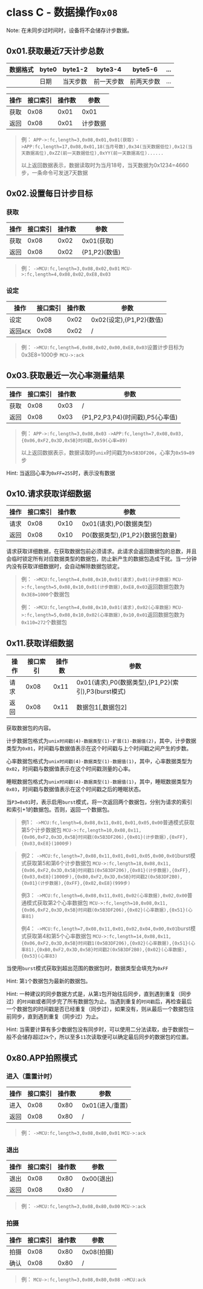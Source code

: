 # class C - 数据操作`0x08`



Note: 在未同步过时间时，设备将不会储存计步数据。



## 0x01.获取最近7天计步总数

| 数据格式 | byte0 | byte1-2 | byte3-4 | byte5-6 | ...  |
| ---- | ----- | ------- | ------- | ------- | ---- |
|      | 日期    | 当天步数    | 前一天步数   | 前两天步数   | ...  |

| 操作   | 接口索引 | 操作数  | 参数   |
| ---- | ---- | ---- | ---- |
| 获取   | 0x08 | 0x01 | 0x01 |
| 返回   | 0x08 | 0x01 | 计步数据 |

> 例：
> `APP->:fc,length=3,0x08,0x01,0x01(获取)`
> `->APP:fc,length=17,0x08,0x01,18(当月号数),0x34(当天数据低位),0x12(当天数据高位),0xZZ(前一天数据低位),0xYY(前一天数据高位)......`
>
> 以上返回数据表示，数据读取时为当月18号，当天数据为0x1234=4660步，一条命令可发送7天数据



## 0x02.设置每日计步目标

### 获取

| 操作 | 接口索引 | 操作数 | 参数          |
| ---- | -------- | ------ | ------------- |
| 获取 | 0x08     | 0x02   | 0x01(获取)    |
| 返回 | 0x08     | 0x02   | {P1,P2}(数值) |

> 例：
> `->MCU:fc,length=3,0x08,0x02,0x01`
> `MCU->:fc,length=4,0x08,0x02,0xE8,0x03`

### 设定

| 操作      | 接口索引 | 操作数 | 参数                     |
| --------- | -------- | ------ | ------------------------ |
| 设定      | 0x08     | 0x02   | 0x02(设定),{P1,P2}(数值) |
| 返回`ACK` | 0x08     | 0x02   | /                        |

> 例：
> `->MCU:fc,length=6,0x08,0x02,0x00,0xE8,0x03`设置计步目标为0x3E8=1000步
> `MCU->:ack`



## 0x03.获取最近一次心率测量结果

| 操作 | 接口索引 | 操作数 | 参数                             |
| ---- | -------- | ------ | -------------------------------- |
| 获取 | 0x08     | 0x03   | /                                |
| 返回 | 0x08     | 0x03   | {P1,P2,P3,P4}(时间戳),P5(心率值) |

> 例：
> `APP->:fc,length=3,0x08,0x03`
> `->APP:fc,length=7,0x08,0x03,{0x06,0xF2,0x3D,0x5B}时间戳,0x59(心率=89)`
>
> 以上返回数据表示，数据读取时`unix`时间戳为`0x5B3DF206`，心率为`0x59=89`步

Hint: 当返回心率为`0xFF=255`时，表示没有数据



## 0x10.请求获取详细数据

| 操作 | 接口索引 | 操作数 | 参数                             |
| ---- | -------- | ------ | -------------------------------- |
| 请求 | 0x08     | 0x10   | 0x01(请求),P0(数据类型)          |
| 返回 | 0x08     | 0x10   | P0(数据类型),{P1,P2}(数据包数量) |

请求获取详细数据，在获取数据包前必须请求。此请求会返回数据包的总数，并且会临时锁定所有对应数据类型的数据包，防止新产生的数据包造成干扰。当一分钟内没有获取详细数据时，会自动解除数据包锁定。

> 例：
> `->MCU:fc,length=4,0x08,0x10,0x01(请求),0x01(计步数据)`
> `MCU->:fc,length=5,0x08,0x10,0x01(计步数据),0xE8,0x03`返回数据包数为`0x3E8=1000`个数据包
>
> 例：
> `->MCU:fc,length=4,0x08,0x10,0x01(请求),0x02(心率数据)`
> `MCU->:fc,length=5,0x08,0x10,0x02(心率数据),0x10,0x01`返回数据包数为`0x110=272`个数据包



## 0x11.获取详细数据

| 操作 | 接口索引 | 操作数 | 参数                                                |
| ---- | -------- | ------ | --------------------------------------------------- |
| 请求 | 0x08     | 0x11   | 0x01(请求),P0(数据类型),{P1,P2}(索引),P3(burst模式) |
| 返回 | 0x08     | 0x11   | 数据包1[,数据包2]                                   |

获取数据包的内容。

计步数据包格式为`unix时间戳(4)-数据类型(1)-扩展(1)-数据值(2)`，其中，计步数据类型为`0x01`，时间戳与数据值表示在这个时间戳与上个时间戳之间产生的步数。

心率数据包格式为`unix时间戳(4)-数据类型(1)-数据值(1)`，其中，心率数据类型为`0x02`，时间戳与数据值表示在这个时间戳测量的心率。

睡眠数据包格式为`unix时间戳(4)-数据类型(1)-数据值(1)`，其中，睡眠数据类型为`0x03`，时间戳与数据值表示在这个时间戳之后的睡眠状态。

当`P3=0x01`时，表示启用`burst`模式，将一次返回两个数据包，分别为请求的索引和索引+1的数据包。否则，返回一个数据包。

> 例1：
> `->MCU:fc,length=6,0x08,0x11,0x01,0x01,0x05,0x00`普通模式获取第5个计步数据包
> `MCU->:fc,length=10,0x08,0x11,{0x06,0xF2,0x3D,0x5B}时间戳(0x5B3DF206),{0x01}(计步数据),{0xFF},{0x03,0xE8}(1000步)`

> 例2：
> `->MCU:fc,length=7,0x08,0x11,0x01,0x01,0x05,0x00,0x01`burst模式获取第5和第6个计步数据包
> `MCU->:fc,length=18,0x08,0x11,{0x06,0xF2,0x3D,0x5B}时间戳1(0x5B3DF206),{0x01}(计步数据),{0xFF},{0x03,0xE8}(1000步),{0xB0,0xF2,0x3D,0x5B}时间戳2(0x5B3DF2B0),{0x01}(计步数据),{0xFF},{0x02,0xE8}(999步)`
>
> 例3：
> `->MCU:fc,length=6,0x08,0x11,0x01,0x02(心率数据),0x02,0x00`普通模式获取第2个心率数据包
> `MCU->:fc,length=10,0x08,0x11,{0x06,0xF2,0x3D,0x5B}时间戳(0x5B3DF206),{0x02}(心率数据),{0x51}(心率81)`
>
> 例4：
> `->MCU:fc,length=7,0x08,0x11,0x01,0x02,0x04,0x00,0x01`burst模式获取第4和第5个心率数据包
> `MCU->:fc,length=14,0x08,0x11,{0x06,0xF2,0x3D,0x5B}时间戳1(0x5B3DF206),{0x02}(心率数据),{0x51}(心率81),{0xB0,0xF2,0x3D,0x5B}时间戳2(0x5B3DF2B0),{0x02}(心率数据),{0x53}(心率83)`

当使用`burst`模式获取到超出范围的数据包时，数据类型会填充为`0xFF`

Hint:  第`1`个数据包为最新的数据包。

Hint:  一种建议的同步数据方式是，从第`1`包开始往后同步，直到遇到重复（同步过）的`时间戳`或者同步完了所有数据包为止。当遇到重复的`时间戳`后，再检查最后一个数据包的时间戳是否已经重复（同步过），如果没有，则从最后一个数据包往前同步，直到遇到重复（同步过）为止。

Hint:  当需要计算有多少数据包没有同步时，可以使用二分法读取，由于数据包一般不会储存超过`2k`个，所以至多`11`次读取便可以确定最后同步的数据包的位置。





## 0x80.APP拍照模式

### 进入（重置计时）

| 操作   | 接口索引 | 操作数  | 参数          |
| ---- | ---- | ---- | ----------- |
| 进入   | 0x08 | 0x80 | 0x01(进入/重置) |
| 返回   | 0x08 | 0x80 | /           |

> 例：
> `->MCU:fc,length=3,0x08,0x80,0x01`
> `MCU->:ack`

### 退出

| 操作   | 接口索引 | 操作数  | 参数       |
| ---- | ---- | ---- | -------- |
| 退出   | 0x08 | 0x80 | 0x00(退出) |
| 返回   | 0x08 | 0x80 | /        |

> 例：
> `->MCU:fc,length=3,0x08,0x80,0x00`
> `MCU->:ack`

### 拍摄

| 操作   | 接口索引 | 操作数  | 参数       |
| ---- | ---- | ---- | -------- |
| 拍摄   | 0x08 | 0x80 | 0x08(拍摄) |
| 确认   | 0x08 | 0x80 | /        |

> 例：
> `MCU->:fc,length=3,0x08,0x80,0x08`
> `->MCU:ack`

